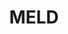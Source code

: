 ---
blog: https://medium.com/meld-labs
codehost: https://github.com/https://github.com/MELD-labs
linkedin: https://linkedin.com/company/meld-defi
logohandle: meld
sort: meld
title: MELD
twitter: https://x.com/MELD_Defi
website: https://www.meld.com/
youtube: https://youtube.com/@MELD
---